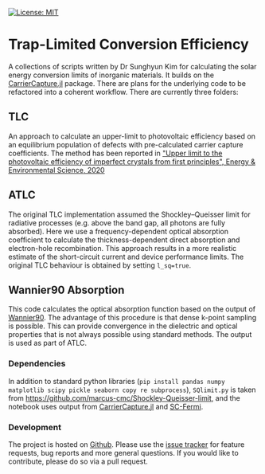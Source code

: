 [![License: MIT](https://img.shields.io/badge/License-MIT-yellow.svg)](https://opensource.org/licenses/MIT)

# Trap-Limited Conversion Efficiency

A collections of scripts written by Dr Sunghyun Kim for calculating the solar energy conversion limits of inorganic materials. It builds on the [CarrierCapture.jl](https://github.com/WMD-group/CarrierCapture.jl) package.
There are plans for the underlying code to be refactored into a coherent workflow. 
There are currently three folders:

## TLC

An approach to calculate an upper-limit to photovoltaic efficiency based on an equilibrium population of defects with pre-calculated carrier capture coefficients. The method has been reported in ["Upper limit to the photovoltaic efficiency of imperfect crystals from first principles", Energy & Environmental Science, 2020](https://pubs.rsc.org/en/content/articlelanding/2020/ee/d0ee00291g)

## ATLC

The original TLC implementation assumed the Shockley–Queisser limit for radiative processes (e.g. above the band gap, all photons are fully absorbed). Here we use a frequency-dependent optical absorption coefficient to calculate the thickness-dependent direct absorption and electron-hole recombination. This approach results in a more realistic estimate of the short-circuit current and device performance limits. The original TLC behaviour is obtained by setting `l_sq=true`.

## Wannier90 Absorption 

This code calculates the optical absorption function based on the output of [Wannier90](http://www.wannier.org). The advantage of this procedure is that dense k-point sampling is possible. This can provide convergence in the dielectric and optical properties that is not always possible using standard methods. The output is used as part of ATLC.

### Dependencies 

In addition to standard python libraries (`pip install pandas numpy matplotlib scipy pickle seaborn copy re subprocess`), `SQlimit.py` is taken from https://github.com/marcus-cmc/Shockley-Queisser-limit, and the notebook uses output from [CarrierCapture.jl](https://github.com/WMD-group/CarrierCapture.jl) and [SC-Fermi](https://github.com/jbuckeridge/sc-fermi).

### Development

The project is hosted on [Github](https://github.com/WMD-group/traplimitedconversion).
Please use the [issue tracker](https://github.com/WMD-group/carriercapture/issues/) for feature requests, bug reports and more general questions.
If you would like to contribute, please do so via a pull request.




